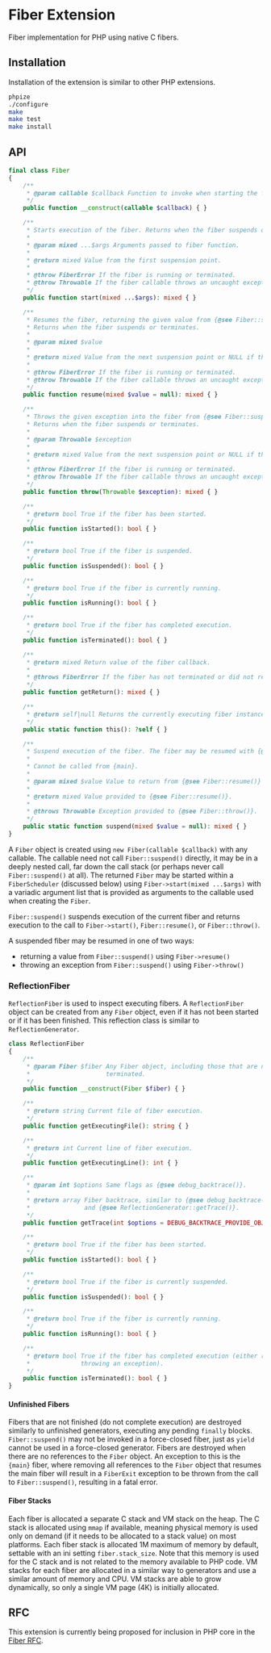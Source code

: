 # Fiber Extension

Fiber implementation for PHP using native C fibers.

## Installation

Installation of the extension is similar to other PHP extensions.

``` bash
phpize
./configure
make
make test
make install
```

## API

``` php
final class Fiber
{
    /**
     * @param callable $callback Function to invoke when starting the fiber.
     */
    public function __construct(callable $callback) { }

    /**
     * Starts execution of the fiber. Returns when the fiber suspends or terminates.
     *
     * @param mixed ...$args Arguments passed to fiber function.
     *
     * @return mixed Value from the first suspension point.
     *
     * @throw FiberError If the fiber is running or terminated.
     * @throw Throwable If the fiber callable throws an uncaught exception.
     */
    public function start(mixed ...$args): mixed { }

    /**
     * Resumes the fiber, returning the given value from {@see Fiber::suspend()}.
     * Returns when the fiber suspends or terminates.
     *
     * @param mixed $value
     *
     * @return mixed Value from the next suspension point or NULL if the fiber terminates.
     *
     * @throw FiberError If the fiber is running or terminated.
     * @throw Throwable If the fiber callable throws an uncaught exception.
     */
    public function resume(mixed $value = null): mixed { }

    /**
     * Throws the given exception into the fiber from {@see Fiber::suspend()}.
     * Returns when the fiber suspends or terminates.
     *
     * @param Throwable $exception
     *
     * @return mixed Value from the next suspension point or NULL if the fiber terminates.
     *
     * @throw FiberError If the fiber is running or terminated.
     * @throw Throwable If the fiber callable throws an uncaught exception.
     */
    public function throw(Throwable $exception): mixed { }

    /**
     * @return bool True if the fiber has been started.
     */
    public function isStarted(): bool { }

    /**
     * @return bool True if the fiber is suspended.
     */
    public function isSuspended(): bool { }

    /**
     * @return bool True if the fiber is currently running.
     */
    public function isRunning(): bool { }

    /**
     * @return bool True if the fiber has completed execution.
     */
    public function isTerminated(): bool { }

    /**
     * @return mixed Return value of the fiber callback.
     *
     * @throws FiberError If the fiber has not terminated or did not return a value.
     */
    public function getReturn(): mixed { }

    /**
     * @return self|null Returns the currently executing fiber instance or NULL if in {main}.
     */
    public static function this(): ?self { }

    /**
     * Suspend execution of the fiber. The fiber may be resumed with {@see Fiber::resume()} or {@see Fiber::throw()}.
     *
     * Cannot be called from {main}.
     *
     * @param mixed $value Value to return from {@see Fiber::resume()} or {@see Fiber::throw()}.
     *
     * @return mixed Value provided to {@see Fiber::resume()}.
     *
     * @throws Throwable Exception provided to {@see Fiber::throw()}.
     */
    public static function suspend(mixed $value = null): mixed { }
}
```

A `Fiber` object is created using `new Fiber(callable $callback)` with any callable. The callable need not call `Fiber::suspend()` directly, it may be in a deeply nested call, far down the call stack (or perhaps never call `Fiber::suspend()` at all). The returned `Fiber` may be started within a `FiberScheduler` (discussed below) using `Fiber->start(mixed ...$args)` with a variadic argument list that is provided as arguments to the callable used when creating the `Fiber`.

`Fiber::suspend()` suspends execution of the current fiber and returns execution to the call to `Fiber->start()`, `Fiber::resume()`, or `Fiber::throw()`.

A suspended fiber may be resumed in one of two ways:

* returning a value from `Fiber::suspend()` using `Fiber->resume()`
* throwing an exception from `Fiber::suspend()` using `Fiber->throw()`

### ReflectionFiber

`ReflectionFiber` is used to inspect executing fibers. A `ReflectionFiber` object can be created from any `Fiber` object, even if it has not been started or if it has been finished. This reflection class is similar to `ReflectionGenerator`.

``` php
class ReflectionFiber
{
    /**
     * @param Fiber $fiber Any Fiber object, including those that are not started or have
     *                     terminated.
     */
    public function __construct(Fiber $fiber) { }

    /**
     * @return string Current file of fiber execution.
     */
    public function getExecutingFile(): string { }

    /**
     * @return int Current line of fiber execution.
     */
    public function getExecutingLine(): int { }

    /**
     * @param int $options Same flags as {@see debug_backtrace()}.
     *
     * @return array Fiber backtrace, similar to {@see debug_backtrace()}
     *               and {@see ReflectionGenerator::getTrace()}.
     */
    public function getTrace(int $options = DEBUG_BACKTRACE_PROVIDE_OBJECT): array { }

    /**
     * @return bool True if the fiber has been started.
     */
    public function isStarted(): bool { }

    /**
     * @return bool True if the fiber is currently suspended.
     */
    public function isSuspended(): bool { }

    /**
     * @return bool True if the fiber is currently running.
     */
    public function isRunning(): bool { }

    /**
     * @return bool True if the fiber has completed execution (either returning or
     *              throwing an exception).
     */
    public function isTerminated(): bool { }
}
```

#### Unfinished Fibers

Fibers that are not finished (do not complete execution) are destroyed similarly to unfinished generators, executing any pending `finally` blocks. `Fiber::suspend()` may not be invoked in a force-closed fiber, just as `yield` cannot be used in a force-closed generator. Fibers are destroyed when there are no references to the `Fiber` object. An exception to this is the `{main}` fiber, where removing all references to the `Fiber` object that resumes the main fiber will result in a `FiberExit` exception to be thrown from the call to `Fiber::suspend()`, resulting in a fatal error.

#### Fiber Stacks

Each fiber is allocated a separate C stack and VM stack on the heap. The C stack is allocated using `mmap` if available, meaning physical memory is used only on demand (if it needs to be allocated to a stack value) on most platforms. Each fiber stack is allocated 1M maximum of memory by default, settable with an ini setting `fiber.stack_size`. Note that this memory is used for the C stack and is not related to the memory available to PHP code. VM stacks for each fiber are allocated in a similar way to generators and use a similar amount of memory and CPU. VM stacks are able to grow dynamically, so only a single VM page (4K) is initially allocated.

## RFC

This extension is currently being proposed for inclusion in PHP core in the [Fiber RFC](https://wiki.php.net/rfc/fibers).
